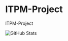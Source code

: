 # ITPM-Project
ITPM-Project

![GitHub Stats](https://github-readme-stats.vercel.app/api?username=Nalanda1997&theme=radical)
